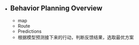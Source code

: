 - ## Behavior Planning Overview
	- map
	- Route
	- Predictions
	- 根据模型预测接下来的行动，判断反馈结果，选取最优方案
<!--stackedit_data:
eyJoaXN0b3J5IjpbLTEyNDkxMjE5NTAsLTE3ODI4MzUxNjRdfQ
==
-->
